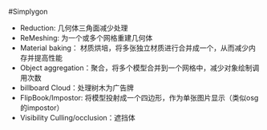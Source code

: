 #Simplygon 
 - Reduction: 几何体三角面减少处理
 - ReMeshing: 为一个或多个网格重建几何体
 - Material baking： 材质烘培，将多张独立材质进行合并成一个，从而减少内存并提高性能
 - Object aggregation：聚合，将多个模型合并到一个网格中，减少对象绘制调用次数
 - billboard Cloud：处理树木为广告牌
 - FlipBook/Impostor: 将模型投射成一个四边形，作为单张图片显示（类似osg的impostor）
 - Visibility Culling/occlusion：遮挡体 
